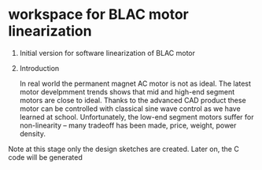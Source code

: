 # workspace for BLAC motor linearization
1. Initial version for software linearization of BLAC motor

2. Introduction

    In real world the permanent magnet AC motor is not as ideal. The latest motor develpmment trends shows that mid and high-end segment motors are close to ideal. Thanks to the advanced CAD product these motor can be controlled with classical sine wave control as we have learned at school. 
Unfortunately, the low-end segment motors suffer for non-linearity – many tradeoff has been made, price, weight, power density.


Note at this stage only the design sketches are created.
Later on, the C code will be generated
